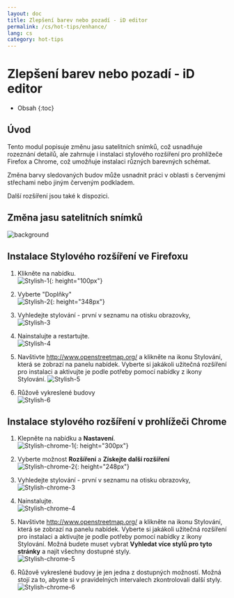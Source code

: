 ```yaml
---
layout: doc
title: Zlepšení barev nebo pozadí - iD editor
permalink: /cs/hot-tips/enhance/
lang: cs
category: hot-tips
---
```


Zlepšení barev nebo pozadí - iD editor
============

- Obsah
{:toc}

Úvod
------------

Tento modul popisuje změnu jasu satelitních snímků, což usnadňuje rozeznání detailů, ale zahrnuje i instalaci stylového rozšíření pro prohlížeče Firefox a Chrome, což umožňuje instalaci různých barevných schémat.  

Změna barvy sledovaných budov může usnadnit práci v oblasti s červenými střechami nebo jiným červeným podkladem.  

Další rozšíření jsou také k dispozici. 

Změna jasu satelitních snímků
--------------------------------------------------

![background][]

Instalace Stylového rozšíření ve Firefoxu  
-------------------------------------------

1. Klikněte na nabídku.  
![Stylish-1]{: height="100px"}

2. Vyberte "Doplňky"  
![Stylish-2]{: height="348px"}

3. Vyhledejte stylování - první v seznamu na otisku obrazovky,  
![Stylish-3][]

4. Nainstalujte a restartujte.  
![Stylish-4][]

5. Navštivte <http://www.openstreetmap.org/> a klikněte na ikonu Stylování, která se zobrazí na panelu nabídek. Vyberte si jakákoli užitečná rozšíření pro instalaci a aktivujte je podle potřeby pomocí nabídky z ikony Stylování.
![Stylish-5][]

6. Růžově vykreslené budovy  
![Stylish-6][]


Instalace stylového rozšíření v prohlížeči Chrome  
-------------------------------------------

1. Klepněte na nabídku a **Nastavení**.  
![Stylish-chrome-1]{: height="300px"}

2. Vyberte možnost **Rozšíření** a **Získejte další rozšíření**  
![Stylish-chrome-2]{: height="248px"}

3. Vyhledejte stylování - první v seznamu na otisku obrazovky,  
![Stylish-chrome-3][]

4. Nainstalujte.  
![Stylish-chrome-4][]

5. Navštivte <http://www.openstreetmap.org/> a klikněte na ikonu Stylování, která se zobrazí na panelu nabídek. Vyberte si jakákoli užitečná rozšíření pro instalaci a aktivujte je podle potřeby pomocí nabídky z ikony Stylování. Možná budete muset vybrat **Vyhledat více stylů pro tyto stránky** a najít všechny dostupné styly.  
![Stylish-chrome-5][]

6. Růžově vykreslené budovy je jen jedna z dostupných možností. Možná stojí za to, abyste si v pravidelných intervalech zkontrolovali další styly.   
![Stylish-chrome-6][]



[background]:/images/hot-tips/background.gif
[Stylish-1]:/images/hot-tips/Stylish-1.png
[Stylish-2]:/images/hot-tips/Stylish-2.png
[Stylish-3]:/images/hot-tips/Stylish-3.png
[Stylish-4]:/images/hot-tips/Stylish-4.png
[Stylish-5]:/images/hot-tips/Stylish-5.png
[Stylish-6]:/images/hot-tips/HOT-purple-buildings.png
[Stylish-chrome-1]:/images/hot-tips/chrome_1-settings.png
[Stylish-chrome-2]:/images/hot-tips/chrome_2-extensions.png
[Stylish-chrome-3]:/images/hot-tips/chrome_3-stylish.png
[Stylish-chrome-4]:/images/hot-tips/chrome_4-stylish-add.png
[Stylish-chrome-5]:/images/hot-tips/chrome_5-more-styles.png
[Stylish-chrome-6]:/images/hot-tips/chrome_6-purple-stylish.png